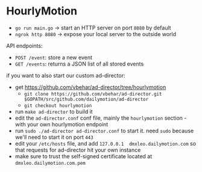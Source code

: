 # HourlyMotion

* `go run main.go` -> start an HTTP server on port `8080` by default
* `ngrok http 8080` -> expose your local server to the outside world

API endpoints:
* `POST /event`: store a new event
* `GET /events`: returns a JSON list of all stored events

if you want to also start our custom ad-director:
* get https://github.com/vbehar/ad-director/tree/hourlymotion
  * `git clone https://github.com/vbehar/ad-director.git $GOPATH/src/github.com/dailymotion/ad-director`
  * `git checkout hourlymotion`
* run `make ad-director` to build it
* edit the `ad-director.conf` conf file, mainly the `hourlymotion` section - with your own hourlymotion endpoint
* run `sudo ./ad-director ad-director.conf` to start it. need `sudo` because we'll need to start it on port `443`
* edit your `/etc/hosts` file, and add `127.0.0.1  dmxleo.dailymotion.com` so that requests for ad-director hit your own instance
* make sure to trust the self-signed certificate located at `dmxleo.dailymotion.com.pem`
